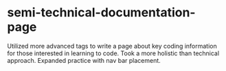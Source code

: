 # semi-technical-documentation-page
Utilized more advanced tags to write a page about key coding information for those interested in learning to code. Took a more holistic than technical approach. Expanded practice with nav bar placement.
